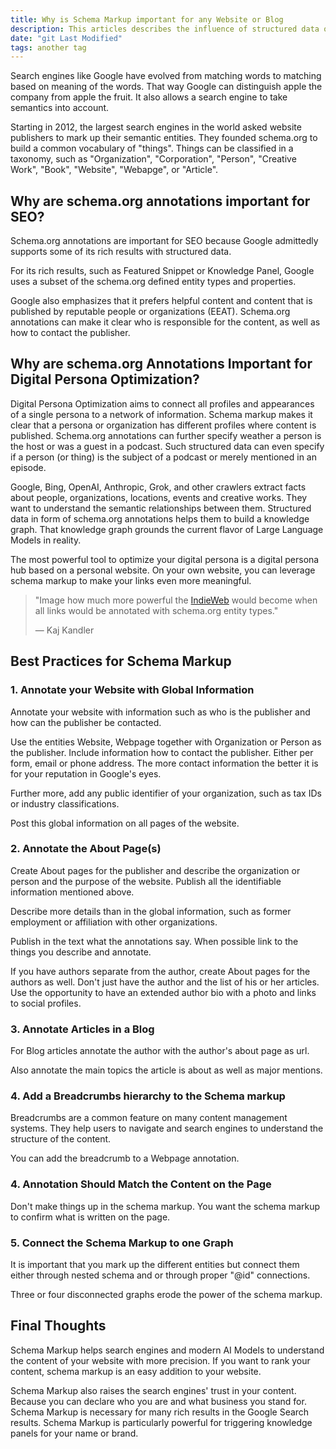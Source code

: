 ```yaml
---
title: Why is Schema Markup important for any Website or Blog
description: This articles describes the influence of structured data on SEO and optimizing your digital persona hub.
date: "git Last Modified"
tags: another tag
---
```

Search engines like Google have evolved from matching words to matching based on meaning of the words. That way Google can distinguish apple the company from apple the fruit. It also allows a search engine to take semantics into account.

Starting in 2012, the largest search engines in the world asked website publishers to mark up their semantic entities. They founded schema.org to build a common vocabulary of "things". Things can be classified in a taxonomy, such as "Organization", "Corporation", "Person", "Creative Work", "Book", "Website", "Webapge", or "Article".

## Why are schema.org annotations important for SEO?

Schema.org annotations are important for SEO because Google admittedly supports some of its rich results with structured data.

For its rich results, such as Featured Snippet or Knowledge Panel, Google uses a subset of the schema.org defined entity types and properties.

Google also emphasizes that it prefers helpful content and content that is published by reputable people or organizations (EEAT). Schema.org annotations can make it clear who is responsible for the content, as well as how to contact the publisher.

## Why are schema.org Annotations Important for Digital Persona Optimization?

Digital Persona Optimization aims to connect all profiles and appearances of a single persona to a network of information. Schema markup makes it clear that a persona or organization has different profiles where content is  published. Schema.org annotations can further specify weather a person is the host or was a guest in a podcast. Such structured data can even specify if a person (or thing) is the subject of a podcast or merely mentioned in an episode.

Google, Bing, OpenAI, Anthropic, Grok, and other crawlers extract facts about people, organizations, locations, events and creative works. They want to understand the semantic relationships between them. Structured data in form of schema.org annotations helps them to build a knowledge graph. That knowledge graph grounds the current flavor of Large Language Models in reality.

The most powerful tool to optimize your digital persona is a digital persona hub based on a personal website. On your own website, you can leverage  schema markup to make your links even more meaningful.

> "Image how much more powerful the [IndieWeb](https://indieweb.org/) would become when all links would be annotated with schema.org entity types."
>
> &mdash; Kaj Kandler

## Best Practices for Schema Markup

### 1. Annotate your Website with Global Information

Annotate your website with information such as who is the publisher and how can the publisher be contacted.

Use the entities Website, Webpage together with Organization or Person as the publisher. Include information how to contact the publisher. Either per form, email or phone address. The more contact information the better it is for your reputation in Google's eyes.

Further more, add any public identifier of your organization, such as tax IDs or industry classifications.

Post this global information on all pages of the website.

### 2. Annotate the About Page(s)

Create About pages for the publisher and describe the organization or person and the purpose of the website. Publish all the identifiable information mentioned above.

Describe more details than in the global information, such as former employment or affiliation with other organizations.

Publish in the text what the annotations say. When possible link to the things you describe and annotate.

If you have authors separate from the author, create About pages for the authors as well. Don't just have the author and the list of his or her articles. Use the opportunity to have an extended author bio with a photo and links to social profiles.

### 3. Annotate Articles in a Blog

For Blog articles annotate the author with the author's about page as url.

Also annotate the main topics the article is about as well as major mentions.

### 4. Add a Breadcrumbs hierarchy to the Schema markup

Breadcrumbs are a common feature on many content management systems. They help users to navigate and search engines to understand the structure of the content.

You can add the breadcrumb to a Webpage annotation.

### 4. Annotation Should Match the Content on the Page

Don't make things up in the schema markup. You want the schema markup to confirm what is written on the page.

### 5. Connect the Schema Markup to one Graph

It is important that you mark up the different entities but connect them either through nested schema and or through proper "@id" connections.

Three or four disconnected graphs erode the power of the schema markup.

## Final Thoughts

Schema Markup helps search engines and modern AI Models to understand the content of your website with more precision. If you want to rank your content, schema markup is an easy addition to your website.

Schema Markup also raises the search engines' trust in your content. Because you can declare who you are and what business you stand for. Schema Markup is necessary for many rich results in the Google Search results. Schema Markup is particularly powerful for triggering knowledge panels for your name or brand.